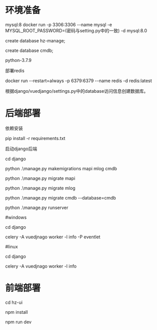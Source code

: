 # 环境准备

mysql:8
docker run -p 3306:3306 --name mysql -e MYSQL_ROOT_PASSWORD=(密码与setting.py中的一致) -d mysql:8.0

create database hz-manage;

create database cmdb;

python-3.7.9

部署redis

docker run --restart=always -p 6379:6379 --name redis -d redis:latest

根据django/vuedjango/settings.py中的database访问信息创建数据库。

# 后端部署

依赖安装

pip install -r requirements.txt

启动django后端

cd django

python .\manage.py makemigrations mapi mlog cmdb

python .\manage.py migrate mapi

python .\manage.py migrate mlog

python .\manage.py migrate cmdb --database=cmdb

python .\manage.py runserver

#windows

cd django 

celery -A vuedjnago worker -l info -P eventlet

#linux

cd django

celery -A vuedjnago worker -l info

# 前端部署

cd hz-ui

npm install

npm run dev
